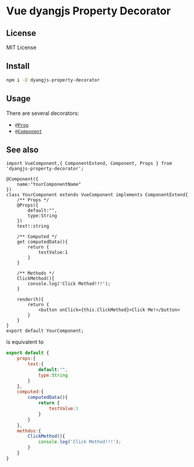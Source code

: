 # Vue dyangjs Property Decorator

## License
MIT License

## Install

```bash
npm i -D dyangjs-property-decorator
```
## Usage

There are several decorators:
- [`@Prop`](#Prop)
- [`@Component`](#Component)

## See also

```tsx
import VueComponent,{ ComponentExtend, Component, Props } from 'dyangjs-property-decorator';

@Component({
    name:"YourComponentName"
})
class YourComponent extends VueComponent implements ComponentExtend{
    /** Props */
    @Props({
        default:"",
        type:String
    })
    text!:string

    /** Computed */
    get computedData(){
        return {
            testValue:1
        }
    }

    /** Methods */
    ClickMethod(){
        console.log('Click Method!!!');
    }

    render(h){
        return {
            <button onClick={this.ClickMethod}>Click Me!</button>
        }
    }
}
export default YourComponent;
```


is equivalent to

```js
export default {
    props:{
        text:{
            default:"",
            type:String
        }
    },
    computed:{
        computedData(){
            return {
                testValue:1
            }
        }
    },
    methdos:{
        ClickMethod(){
            console.log('Click Method!!!');
        }
    }
}
```
